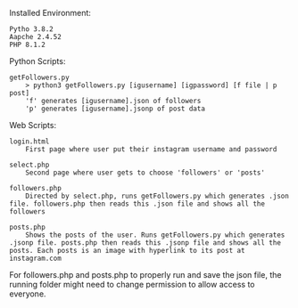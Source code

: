Installed Environment:

    Pytho 3.8.2
    Aapche 2.4.52
    PHP 8.1.2

Python Scripts:

    getFollowers.py
        > python3 getFollowers.py [igusername] [igpassword] [f file | p post]
        'f' generates [igusername].json of followers
        'p' generates [igusername].jsonp of post data

Web Scripts:
        
    login.html
        First page where user put their instagram username and password
        
    select.php
        Second page where user gets to choose 'followers' or 'posts'
        
    followers.php
        Directed by select.php, runs getFollowers.py which generates .json file. followers.php then reads this .json file and shows all the followers
        
    posts.php
        Shows the posts of the user. Runs getFollowers.py which generates .jsonp file. posts.php then reads this .jsonp file and shows all the posts. Each posts is an image with hyperlink to its post at instagram.com


For followers.php and posts.php to properly run and save the json file, the running folder might need to change permission to allow access to everyone.
